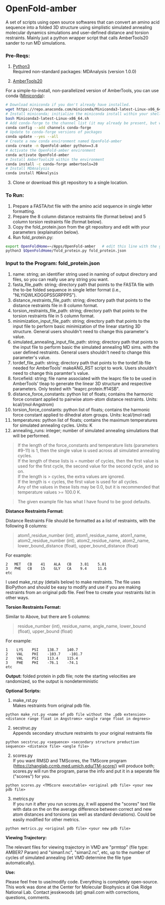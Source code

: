 # OpenFold-amber

A set of scripts using open source softwares that can convert an amino acid sequence into a folded 3D structure using simplistic simulated annealing molecular dynamics simulations and user-defined distance and torsion restraints. Mainly just a python wrapper script that calls AmberTools20 sander to run MD simulations.

### Pre-Reqs:
1. [Python3](https://www.python.org) <br/>
Required non-standard packages: MDAnalysis (version 1.0.0)

2. [AmberTools20](http://ambermd.org/GetAmber.php) <br/>

For a simple-to-install, non-parallelized version of AmberTools, you can use conda ([Miniconda](https://docs.conda.io/en/latest/miniconda.html)):
```bash
# Download miniconda if you don't already have installed.
wget https://repo.anaconda.com/miniconda/Miniconda3-latest-Linux-x86_64.sh
# Install miniconda; initialize the miniconda install within your shell during installation
bash Miniconda3-latest-Linux-x86_64.sh
# Add conda-forge to the channel list (it may already be present, but worth checking). 
conda config --add channels conda-forge
# Update to conda-forge versions of packages
conda update --yes --all
# Create a new conda environment named OpenFold-amber
conda create -n OpenFold-amber python==3.8
# Activate the OpenFold-amber environment
conda activate OpenFold-amber
# Install AmberTools20 within the environment
conda install -c conda-forge ambertools=20
# Install MDAnalysis 
conda install MDAnalysis
```

3. Clone or download this git repository to a single location. 

### To Run:
1. Prepare a FASTA/txt file with the amino acid sequence in single letter formatting. 
2. Prepare the 8 column distance restraints file (format below) and 5 column torsion restraints file (format below).
3. Copy the fold_protein.json from the git repository and edit with your parameters (explaination below).
4. Run fold_protein.py:

```bash
export OpenFoldHome=~/Apps/OpenFold-amber	# edit this line with the global location for this cloned git repository
python3 $OpenFoldHome/fold_protein.py fold_protein.json
```

### Input to the Program: fold_protein.json 
1. name: string; an identifier string used in naming of output directory and files, so you can really use any string you want. 
2. fasta_file_path: string; directory path that points to the FASTA file with the to-be folded sequence in single letter format (i.e., "NLYIQWLKDGGPSSGRPPPS").
3. distance_restraints_file_path: string; directory path that points to the distance restraints file in 8 column format.
4. torsion_restraints_file_path: string; directory path that points to the torsion restraints file in 5 column format.
5. minimization_input_file_path: string; directory path that points to the input file to perform basic minimization of the linear starting 3D structure. General users shouldn't need to change this parameter's value. 
6. simulated_annealing_input_file_path: string; directory path that points to the input file to perform basic the simulated annealing MD sims. with the user defined restraints. General users shouldn't need to change this parameter's value. 
7. tordef_file_path: string; directory path that points to the tordef.lib file needed for AmberTools' makeANG_RST script to work. Users shouldn't need to change this paramter's value. 
8. forcefield: string; file name associated with the leaprc file to be used in AmberTools' tleap to generate the linear 3D structure and respective parameters. Only tested with "leaprc.protein.ff14SB".
9. distance_force_constants: python list of floats; contains the harmonic force constant applied to pairwise atom-atom distance restraints. Units: kcal/(mol·Angstrom)
10. torsion_force_constants: python list of floats; contains the harmonic force constant applied to dihedral atom groups. Units: kcal/(mol·rad)
11. temperatures: python list of floats; contains the maximum temperatures for simulated annealing cycles. Units: K
12. annealing_runs: integer; number of simulated annealing simulations that will be performed. 

>If the length of the force_constants and temperature lists (parameters #9-11) is 1, then the single value is used across all simulated annealing cycles.<br/>
>If the length of these lists is = number of cycles, then the first value is used for the first cycle, the second value for the second cycle, and so on.<br/>
>If the length is > cycles, the extra values are ignored.<br/>
>If the length is < cycles, the first value is used for all cycles.<br/>
>Any of the values in these lists may be 0.0, but it is recommended that temperature values >= 100.0 K.<br/>





>The given example file has what I have found to be good defaults.

**Distance Restraints Format:**

Distance Restraints File should be formatted as a list of restraints, with the following 8 columns:

>atom1_residue_number (int), atom1_residue_name, atom1_name, atom2_residue_number (int), atom2_residue_name, atom2_name, lower_bound_distance (float), upper_bound_distance (float)

For example:

    2   MET   CB    41    ALA   CB    3.81    5.81
    3   PHE   CB    15    GLY   CA    9.4     11.6
    etc

I used make_rst.py (details below) to make restraints. The file uses BioPython and should be easy to modify and use if you are making restraints from an original pdb file. Feel free to create your restraints list in other ways.

**Torsion Restraints Format:**

Similar to Above, but there are 5 columns:

>residue_number (int), residue_name, angle_name, lower_bound (float), upper_bound (float)

For example:
```
1    LYS    PSI    138.7    140.7
2    VAL    PHI    -103.7    -101.7
2    VAL    PSI    113.4    115.4
3    PHE    PHI    -76.1    -74.1
etc
```

**Output:** folded protein in pdb file; note the starting velocities are randomized, so the output is nondeterministic

**Optional Scripts:**
1. make_rst.py <br/>
Makes restraints from original pdb file.
```
python make_rst.py <name of pdb file without the .pdb extension> <distance range float in Angstroms> <angle range float in degrees>
```
2. secstruc.py <br/>
Appends secondary structure restraints to your original restraints file
```
python secstruc.py <sequence> <secondary structure preduction sequence> <distance file> <angle file>
```

2. scores.py <br/>
If you want RMSD and TMScores, the TMScore program (https://zhanglab.ccmb.med.umich.edu/TM-score/) will produce both; scores.py will run the program, parse the info and put it in a seperate file ("scores") for you.
```
python scores.py <TMScore executable> <original pdb file> <your new pdb file>
```
3. metrics.py <br/>
If you run it after you run scores.py, it will append the "scores" text file with data on the on the average difference between correct and new atom distances and torsions (as well as standard deviations). Could be easily modified for other metrics.
```
python metrics.py <original pdb file> <your new pdb file>
```

**Viewing Trajectory:**

The relevant files for viewing trajectory in VMD are "prmtop" (file type: AMBER7 Param) and "siman1.nc", "siman2.nc", etc, up to the number of cycles of simulated annealing (let VMD determine the file type automatically).


**Use:**

Please feel free to use/modify code. Everything is completely open-source. This work was done at the Center for Molecular Biophysics at Oak Ridge National Lab. Contact jesskwoods (at) gmail.com with corrections, questions, comments.
